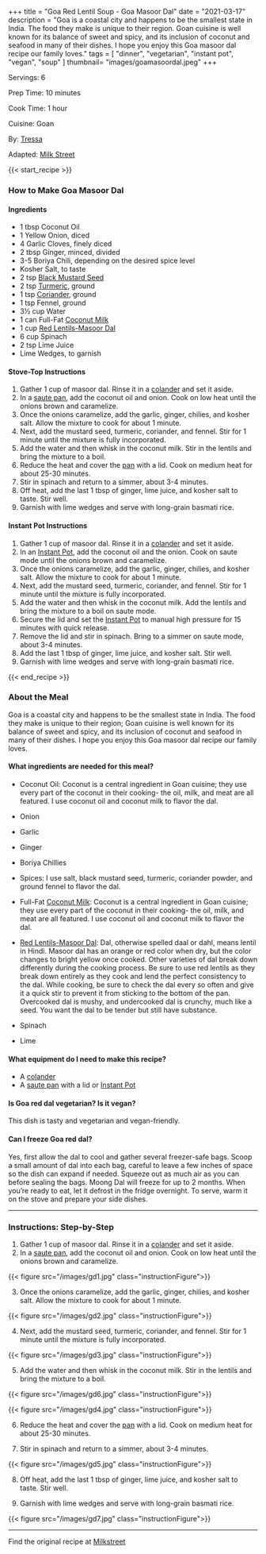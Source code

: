 +++
title = "Goa Red Lentil Soup - Goa Masoor Dal"
date = "2021-03-17"
description = "Goa is a coastal city and happens to be the smallest state in India. The food they make is unique to their region. Goan cuisine is well known for its balance of sweet and spicy, and its inclusion of coconut and seafood in many of their dishes. I hope you enjoy this Goa masoor dal recipe our family loves."
tags = [
    "dinner",
    "vegetarian",
    "instant pot",
    "vegan", 
    "soup"
]
thumbnail= "images/goamasoordal.jpeg"
+++

Servings: 6 <!--more-->

Prep Time: 10 minutes 

Cook Time: 1 hour 

Cuisine: Goan

By: [Tressa](https://www.jamilghar.com/about/) 

Adapted: [Milk Street](https://www.177milkstreet.com/recipes/red-lentil-soup-with-coconut-milk-and-spinach-durotherm)

{{< start_recipe >}}

### How to Make Goa Masoor Dal 

#### Ingredients 

* 1 tbsp Coconut Oil 
* 1 Yellow Onion, diced 
* 4 Garlic Cloves, finely diced  
* 2 tbsp Ginger, minced, divided
* 3-5 Boriya Chili, depending on the desired spice level
* Kosher Salt, to taste 
* 2 tsp [Black Mustard Seed](https://amzn.to/2Q4RC60)
* 2 tsp [Turmeric](https://amzn.to/3qQ6ZvL), ground  
* 1 tsp [Coriander](https://amzn.to/30WR1W5), ground
* 1 tsp Fennel, ground
* 3½ cup Water 
* 1 can Full-Fat [Coconut Milk](https://amzn.to/3cEP2vg) 
* 1 cup [Red Lentils-Masoor Dal](https://amzn.to/3qmuduc) 
* 6 cup Spinach 
* 2 tsp Lime Juice 
* Lime Wedges, to garnish

#### Stove-Top Instructions

1. Gather 1 cup of masoor dal. Rinse it in a [colander](https://amzn.to/3pbS1kS) and set it aside. 
2. In a [saute pan](https://amzn.to/3lcbe51), add the coconut oil and onion. Cook on low heat until the onions brown and caramelize. 
3. Once the onions caramelize, add the garlic, ginger, chilies, and kosher salt. Allow the mixture to cook for about 1 minute. 
4. Next, add the mustard seed, turmeric, coriander, and fennel. Stir for 1 minute until the mixture is fully incorporated. 
5. Add the water and then whisk in the coconut milk. Stir in the lentils and bring the mixture to a boil. 
6. Reduce the heat and cover the [pan]((https://amzn.to/3lcbe51)) with a lid. Cook on medium heat for about 25-30 minutes. 
7. Stir in spinach and return to a simmer, about 3-4 minutes. 
8. Off heat, add the last 1 tbsp of ginger, lime juice, and kosher salt to taste. Stir well. 
9. Garnish with lime wedges and serve with long-grain basmati rice.

#### Instant Pot Instructions

1. Gather 1 cup of masoor dal. Rinse it in a [colander](https://amzn.to/3pbS1kS) and set it aside. 
2. In an [Instant Pot](https://amzn.to/3qfNYCZ), add the coconut oil and the onion. Cook on saute mode until the onions brown and caramelize. 
3. Once the onions caramelize, add the garlic, ginger, chilies, and kosher salt. Allow the mixture to cook for about 1 minute. 
4. Next, add the mustard seed, turmeric, coriander, and fennel. Stir for 1 minute until the mixture is fully incorporated. 
5. Add the water and then whisk in the coconut milk. Add the lentils and bring the mixture to a boil on saute mode. 
6. Secure the lid and set the [Instant Pot](https://amzn.to/3qfNYCZ) to manual high pressure for 15 minutes with quick release. 
7. Remove the lid and stir in spinach. Bring to a simmer on saute mode, about 3-4 minutes. 
8. Add the last 1 tbsp of ginger, lime juice, and kosher salt. Stir well. 
9. Garnish with lime wedges and serve with long-grain basmati rice. 

{{< end_recipe >}}

### About the Meal 

Goa is a coastal city and happens to be the smallest state in India. The food they make is unique to their region; Goan cuisine is well known for its balance of sweet and spicy, and its inclusion of coconut and seafood in many of their dishes. I hope you enjoy this Goa masoor dal recipe our family loves.

#### What ingredients are needed for this meal?

* Coconut Oil: Coconut is a central ingredient in Goan cuisine; they use every part of the coconut in their cooking- the oil, milk, and meat are all featured. I use coconut oil and coconut milk to flavor the dal.  

* Onion 

* Garlic 

* Ginger 

* Boriya Chillies 

* Spices: I use salt, black mustard seed, turmeric, coriander powder, and ground fennel to flavor the dal. 

* Full-Fat [Coconut Milk](https://amzn.to/3cEP2vg): Coconut is a central ingredient in Goan cuisine; they use every part of the coconut in their cooking- the oil, milk, and meat are all featured. I use coconut oil and coconut milk to flavor the dal.  

* [Red Lentils-Masoor Dal](https://amzn.to/3qmuduc): Dal, otherwise spelled daal or dahl, means lentil in Hindi. Masoor dal has an orange or red color when dry, but the color changes to bright yellow once cooked. Other varieties of dal break down differently during the cooking process. Be sure to use red lentils as they break down entirely as they cook and lend the perfect consistency to the dal. While cooking, be sure to check the dal every so often and give it a quick stir to prevent it from sticking to the bottom of the pan. Overcooked dal is mushy, and undercooked dal is crunchy, much like a seed. You want the dal to be tender but still have substance.

* Spinach 

* Lime 

#### What equipment do I need to make this recipe?

* A [colander](https://amzn.to/3pbS1kS)  
* A [saute pan](https://amzn.to/3lcbe51) with a lid or [Instant Pot](https://amzn.to/3qfNYCZ)

#### Is Goa red dal vegetarian? Is it vegan? 

This dish is tasty and vegetarian and vegan-friendly. 

#### Can I freeze Goa red dal?

Yes, first allow the dal to cool and gather several freezer-safe bags. Scoop a small amount of dal into each bag, careful to leave a few inches of space so the dish can expand if needed. Squeeze out as much air as you can before sealing the bags. Moong Dal will freeze for up to 2 months. When you’re ready to eat, let it defrost in the fridge overnight. To serve, warm it on the stove and prepare your side dishes.

---- 

### Instructions: Step-by-Step

1. Gather 1 cup of masoor dal. Rinse it in a [colander](https://amzn.to/3pbS1kS) and set it aside. 
2. In a [saute pan](https://amzn.to/3lcbe51), add the coconut oil and onion. Cook on low heat until the onions brown and caramelize. 

{{< figure src="/images/gd1.jpg" class="instructionFigure">}}

3. Once the onions caramelize, add the garlic, ginger, chilies, and kosher salt. Allow the mixture to cook for about 1 minute. 

{{< figure src="/images/gd2.jpg" class="instructionFigure">}}

4. Next, add the mustard seed, turmeric, coriander, and fennel. Stir for 1 minute until the mixture is fully incorporated. 

{{< figure src="/images/gd3.jpg" class="instructionFigure">}}

5. Add the water and then whisk in the coconut milk. Stir in the lentils and bring the mixture to a boil. 

{{< figure src="/images/gd6.jpg" class="instructionFigure">}}

{{< figure src="/images/gd4.jpg" class="instructionFigure">}}

6. Reduce the heat and cover the [pan]((https://amzn.to/3lcbe51)) with a lid. Cook on medium heat for about 25-30 minutes. 

7. Stir in spinach and return to a simmer, about 3-4 minutes.  

{{< figure src="/images/gd5.jpg" class="instructionFigure">}}

8. Off heat, add the last 1 tbsp of ginger, lime juice, and kosher salt to taste. Stir well.
 
9. Garnish with lime wedges and serve with long-grain basmati rice.

{{< figure src="/images/gd7.jpg" class="instructionFigure">}}

---- 

Find the original recipe at [Milkstreet](https://www.177milkstreet.com/recipes/red-lentil-soup-with-coconut-milk-and-spinach-durotherm)

